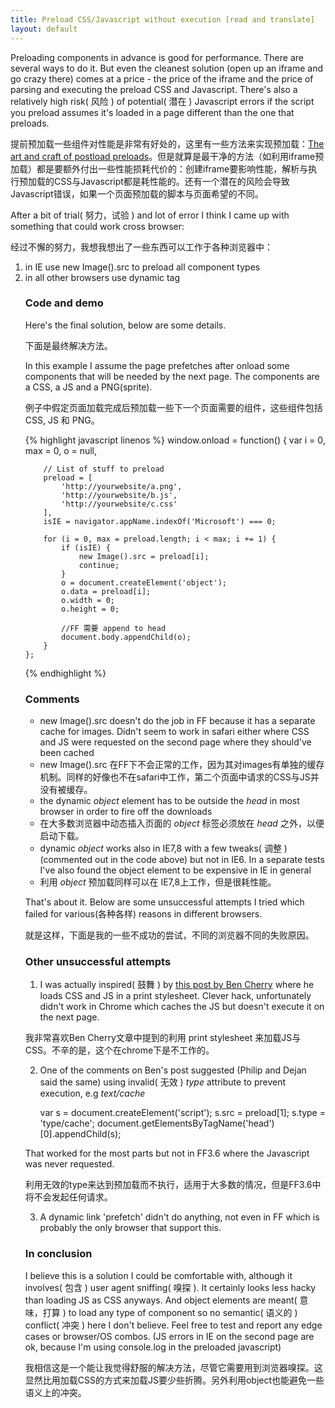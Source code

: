 ```yaml
---
title: Preload CSS/Javascript without execution [read and translate]
layout: default
---
```


Preloading components in advance is good for performance. There are several ways to do it. But even the cleanest solution (open up an iframe and go crazy there) comes at a price - the price of the iframe and the price of parsing and executing the preload CSS and Javascript. There's also a relatively high risk( 风险 ) of potential( 潜在 ) Javascript errors if the script you preload assumes it's loaded in a page different than the one that preloads.

提前预加载一些组件对性能是非常有好处的，这里有一些方法来实现预加载：[The art and craft of postload preloads](http://www.phpied.com/the-art-and-craft-of-postload-preloads/)。但是就算是最干净的方法（如利用iframe预加载）都是要额外付出一些性能损耗代价的：创建iframe要影响性能，解析与执行预加载的CSS与Javascript都是耗性能的。还有一个潜在的风险会导致Javascript错误，如果一个页面预加载的脚本与页面希望的不同。

After a bit of trial( 努力，试验 ) and lot of error I think I came up with something that could work cross browser:

经过不懈的努力，我想我想出了一些东西可以工作于各种浏览器中：

1. in IE use new Image().src to preload all component types
2. in all other browsers use dynamic <object> tag


### Code and demo

Here's the final solution, below are some details.

下面是最终解决方法。

In this example I assume the page prefetches after onload some components that will be needed by the next page. The components are a CSS, a JS and a PNG(sprite).

例子中假定页面加载完成后预加载一些下一个页面需要的组件，这些组件包括CSS, JS 和 PNG。

{% highlight javascript linenos %}
	window.onload = function() {
	    var 
	    i = 0,
	    max = 0,
	    o = null,
	    
	    // List of stuff to preload
	    preload = [
	        'http://yourwebsite/a.png',
	        'http://yourwebsite/b.js',
	        'http://yourwebsite/c.css'
	    ],
	    isIE = navigator.appName.indexOf('Microsoft') === 0;
	    
	    for (i = 0, max = preload.length; i < max; i += 1) {
	        if (isIE) {
	            new Image().src = preload[i];
	            continue;
	        }
	        o = document.createElement('object');
	        o.data = preload[i];
	        o.width = 0;
	        o.height = 0;
	        
	        //FF 需要 append to head
	        document.body.appendChild(o);
	    }
	};
{% endhighlight %}

### Comments

- new Image().src doesn't do the job in FF because it has a separate cache for images. Didn't seem to work in safari either where CSS and JS were requested on the second page where they should've been cached
- new Image().src 在FF下不会正常的工作，因为其对images有单独的缓存机制。同样的好像也不在safari中工作，第二个页面中请求的CSS与JS并没有被缓存。
- the dynamic *object* element has to be outside the *head* in most browser in order to fire off the downloads
- 在大多数浏览器中动态插入页面的 *object* 标签必须放在 *head* 之外，以便启动下载。
- dynamic *object* works also in IE7,8 with a few tweaks( 调整 )(commented out in the code above) but not in IE6. In a separate tests I've also found the object element to be expensive in IE in general
- 利用 *object* 预加载同样可以在 IE7,8上工作，但是很耗性能。

That's about it. Below are some unsuccessful attempts I tried which failed for various(各种各样) reasons in different browsers.

就是这样，下面是我的一些不成功的尝试，不同的浏览器不同的失败原因。

### Other unsuccessful attempts

1. I was actually inspired( 鼓舞 ) by [this post by Ben Cherry](http://www.adequatelygood.com/2010/1/Preloading-JS-and-CSS-as-Print-Stylesheets) where he loads CSS and JS in a print stylesheet. Clever hack, unfortunately didn't work in Chrome which caches the JS but doesn't execute it on the next page.

我非常喜欢Ben Cherry文章中提到的利用 print stylesheet 来加载JS与CSS。不辛的是，这个在chrome下是不工作的。

2. One of the comments on Ben's post suggested (Philip and Dejan said the same) using invalid( 无效 ) *type* attribute to prevent execution, e.g *text/cache*
	
	var s = document.createElement('script');
	s.src = preload[1];
	s.type = 'type/cache';
	document.getElementsByTagName('head')[0].appendChild(s);

That worked for the most parts but not in FF3.6 where the Javascript was never requested.

利用无效的type来达到预加载而不执行，适用于大多数的情况，但是FF3.6中将不会发起任何请求。

3. A dynamic link 'prefetch' didn't do anything, not even in FF which is probably the only browser that support this.

### In conclusion

I believe this is a solution I could be comfortable with, although it involves( 包含 ) user agent sniffing( 嗅探 ). It certainly looks less hacky than loading JS as CSS anyways. And object elements are meant( 意味，打算 ) to load any type of component so no semantic( 语义的 ) conflict( 冲突 ) here I don't believe. Feel free to test and report any edge cases or browser/OS combos. (JS errors in IE on the second page are ok, because I'm using console.log in the preloaded javascript)

我相信这是一个能让我觉得舒服的解决方法，尽管它需要用到浏览器嗅探。这显然比用加载CSS的方式来加载JS要少些折腾。另外利用object也能避免一些语义上的冲突。 
